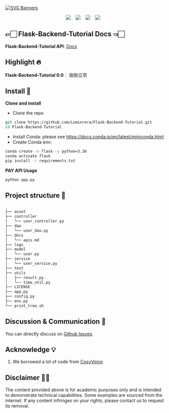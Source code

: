 [![SVG Banners](https://svg-banners.vercel.app/api?type=origin&text1=Flask-Backend-Tutorial🤠&width=800&height=210)](https://github.com/Luminrora/Flask-Backend-Tutorial)

<div align="center">
  <img src="https://img.shields.io/badge/language-Python-brightgreen"></a> &ensp;
  <img src="https://img.shields.io/badge/framework-Flask-red"></a> &ensp;
  <img src="https://img.shields.io/badge/database-MySQL-blue"></a> &ensp;
  <img src="https://img.shields.io/badge/Usage-Pay-yellow"></a> &ensp;
</div>

## 👉🏻 Flask-Backend-Tutorial Docs 👈🏻

**Flask-Backend-Tutorial API**: [Docs](https://github.com/Luminrora/Flask-Backend-Tutorial/blob/main/docs/apis.md)

## Highlight 🔥

**Flask-Backend-Tutorial 0.0**： 刚刚立项

## Install 🚀

**Clone and install**

- Clone the repo
``` sh
git clone https://github.com/Luminrora/Flask-Backend-Tutorial.git
cd Flask-Backend-Tutorial
```

- Install Conda: please see https://docs.conda.io/en/latest/miniconda.html
- Create Conda env:

``` sh
conda create -n flask -y python=3.10
conda activate flask
pip install -r requirements.txt
```

**PAY API Usage**

``` sh
python app.py
```

## Project structure 📁

``` sh
.
├── asset
├── controller
│   └── user_controller.py
├── dao
│   └── user_dao.py
├── docs
│   └── apis.md
├── logs
├── model
│   └── user.py
├── service
│   └── user_service.py
├── test
├── utils
│   ├── result.py
│   └── time_util.py
├── LICENSE
├── app.py
├── config.py
├── env.py
└── print_tree.sh
```

## Discussion & Communication 💬

You can directly discuss on [Github Issues](https://github.com/Luminrora/Flask-Backend-Tutorial/issues).


## Acknowledge 💡

1. We borrowed a lot of code from [CosyVoice](https://github.com/FunAudioLLM/CosyVoice).

## Disclaimer ⛓️‍💥
The content provided above is for academic purposes only and is intended to demonstrate technical capabilities. Some examples are sourced from the internet. If any content infringes on your rights, please contact us to request its removal.